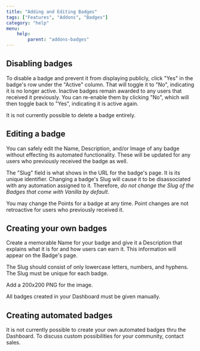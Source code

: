```yaml
---
title: "Adding and Editing Badges"
tags: ["Features", "Addons", "Badges"]
category: "help"
menu:
    help:
        parent: "addons-badges"
---
```


## Disabling badges

To disable a badge and prevent it from displaying publicly, click "Yes" in the badge's row under the "Active" column. That will toggle it to "No", indicating it is no longer active.  Inactive badges remain awarded to any users that received it previously. You can re-enable them by clicking "No", which will then toggle back to "Yes", indicating it is active again.

It is not currently possible to delete a badge entirely.

## Editing a badge

You can safely edit the Name, Description, and/or Image of any badge without effecting its automated functionality. These will be updated for any users who previously received the badge as well.

The "Slug" field is what shows in the URL for the badge's page. It is its unique identifier. Changing a badge's Slug will cause it to be disassociated with any automation assigned to it. Therefore, *do not change the Slug of the Badges that come with Vanilla by default*.

You may change the Points for a badge at any time. Point changes are not retroactive for users who previously received it.

## Creating your own badges

Create a memorable Name for your badge and give it a Description that explains what it is for and how users can earn it. This information will appear on the Badge's page.

The Slug should consist of only lowercase letters, numbers, and hyphens. The Slug must be unique for each badge.

Add a 200x200 PNG for the image.

All badges created in your Dashboard must be given manually.

## Creating automated badges

It is not currently possible to create your own automated badges thru the Dashboard. To discuss custom possibilities for your community, contact sales.
